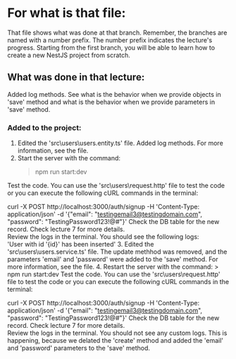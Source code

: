# For what is that file:  
That file shows what was done at that branch. Remember, the branches are named with a number prefix. The number prefix indicates the lecture's progress. Starting from the first branch, you will be able to learn how to create a new NestJS project from scratch.  

## What was done in that lecture:  
Added log methods. See what is the behavior when we provide objects in 'save' method and what is the behavior when we provide parameters in 'save' method.

### Added to the project:  
1. Edited the 'src\users\users.entity.ts' file. Added log methods. For more information, see the file.
2. Start the server with the command:
    > npm run start:dev

Test the code. You can use the 'src\users\request.http' file to test the code or you can execute the following cURL commands in the terminal: 
 
curl -X POST http://localhost:3000/auth/signup -H 'Content-Type: application/json' -d '{"email": "testingemail3@testingdomain.com", "password": "TestingPassword123!@#"}'
Check the DB table for the new record. Check lecture 7 for more details.  
Review the logs in the terminal. You should see the following logs:  
'User with id '{id}' has been inserted'
3. Edited the 'src\users\users.service.ts' file. The update methhod was removed, and the parameters 'email' and 'password' were added to the 'save' method. For more information, see the file.
4. Restart the server with the command:
    > npm run start:dev
Test the code. You can use the 'src\users\request.http' file to test the code or you can execute the following cURL commands in the terminal: 
 
curl -X POST http://localhost:3000/auth/signup -H 'Content-Type: application/json' -d '{"email": "testingemail3@testingdomain.com", "password": "TestingPassword123!@#"}'
Check the DB table for the new record. Check lecture 7 for more details.  
Review the logs in the terminal. You should not see any custom logs. This is happening, because we delated the 'create' method and added the 'email' and 'password' parameters to the 'save' method.  